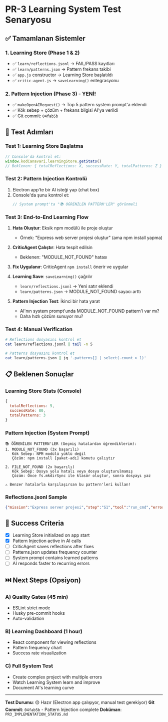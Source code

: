 # PR-3 Learning System Test Senaryosu

## ✅ Tamamlanan Sistemler

### 1. Learning Store (Phase 1 & 2)
- ✅ `learn/reflections.jsonl` → FAIL/PASS kayıtları
- ✅ `learn/patterns.json` → Pattern frekans takibi
- ✅ `app.js` constructor → Learning Store başlatıldı
- ✅ `critic-agent.js` → `saveLearning()` entegrasyonu

### 2. Pattern Injection (Phase 3) - YENİ!
- ✅ `makeOpenAIRequest()` → Top 5 pattern system prompt'a eklendi
- ✅ Kök sebep + çözüm + frekans bilgisi AI'ya verildi
- ✅ Git commit: `04fab5b`

## 🧪 Test Adımları

### Test 1: Learning Store Başlatma
```javascript
// Console'da kontrol et:
window.kodCanavari.learningStore.getStats()
// Beklenen: { totalReflections: X, successRate: Y, totalPatterns: Z }
```

### Test 2: Pattern Injection Kontrolü
1. Electron app'te bir AI isteği yap (chat box)
2. Console'da şunu kontrol et:
   ```javascript
   // System prompt'ta "📚 ÖĞRENİLEN PATTERN'LER" görünmeli
   ```

### Test 3: End-to-End Learning Flow
1. **Hata Oluştur**: Eksik npm modülü ile proje oluştur
   - Örnek: "Express web server projesi oluştur" (ama npm install yapma)
   
2. **CriticAgent Çalıştır**: Hata tespit edilsin
   - Beklenen: "MODULE_NOT_FOUND" hatası
   
3. **Fix Uygulanır**: CriticAgent `npm install` önerir ve uygular
   
4. **Learning Save**: `saveLearning()` çağrılır
   - `learn/reflections.jsonl` → Yeni satır eklendi
   - `learn/patterns.json` → MODULE_NOT_FOUND sayacı arttı
   
5. **Pattern Injection Test**: İkinci bir hata yarat
   - AI'nın system prompt'unda MODULE_NOT_FOUND pattern'i var mı?
   - Daha hızlı çözüm sunuyor mu?

### Test 4: Manual Verification
```bash
# Reflections dosyasını kontrol et
cat learn/reflections.jsonl | tail -n 5

# Patterns dosyasını kontrol et
cat learn/patterns.json | jq '.patterns[] | select(.count > 1)'
```

## 📋 Beklenen Sonuçlar

### Learning Store Stats (Console)
```javascript
{
  totalReflections: 5,
  successRate: 80,
  totalPatterns: 3
}
```

### Pattern Injection (System Prompt)
```
📚 ÖĞRENİLEN PATTERN'LER (Geçmiş hatalardan öğrendiklerim):
1. MODULE_NOT_FOUND (3x başarılı)
   Kök Sebep: NPM modülü yüklü değil
   Çözüm: npm install [paket-adı] komutu çalıştır

2. FILE_NOT_FOUND (2x başarılı)
   Kök Sebep: Dosya yolu hatalı veya dosya oluşturulmamış
   Çözüm: Önce fs.mkdirSync ile klasör oluştur, sonra dosyayı yaz

⚠️ Benzer hatalarla karşılaşırsan bu pattern'leri kullan!
```

### Reflections.jsonl Sample
```json
{"mission":"Express server projesi","step":"S1","tool":"run_cmd","error":"MODULE_NOT_FOUND: express","rootCause":"NPM modülü yüklü değil","fix":"npm install express","result":"PASS","pattern":"MODULE_NOT_FOUND","timestamp":"2025-10-16T10:30:00.000Z"}
```

## 🎯 Success Criteria

- [x] Learning Store initialized on app start
- [x] Pattern Injection active in AI calls
- [ ] CriticAgent saves reflections after fixes
- [ ] Patterns.json updates frequency counter
- [ ] System prompt contains learned patterns
- [ ] AI responds faster to recurring errors

## ⏭️ Next Steps (Opsiyon)

### A) Quality Gates (45 min)
- ESLint strict mode
- Husky pre-commit hooks
- Auto-validation

### B) Learning Dashboard (1 hour)
- React component for viewing reflections
- Pattern frequency chart
- Success rate visualization

### C) Full System Test
- Create complex project with multiple errors
- Watch Learning System learn and improve
- Document AI's learning curve

---

**Test Durumu**: 🟡 Hazır (Electron app çalışıyor, manual test gerekiyor)
**Git Commit**: `04fab5b` - Pattern Injection complete
**Doküman**: `PR3_IMPLEMENTATION_STATUS.md`
